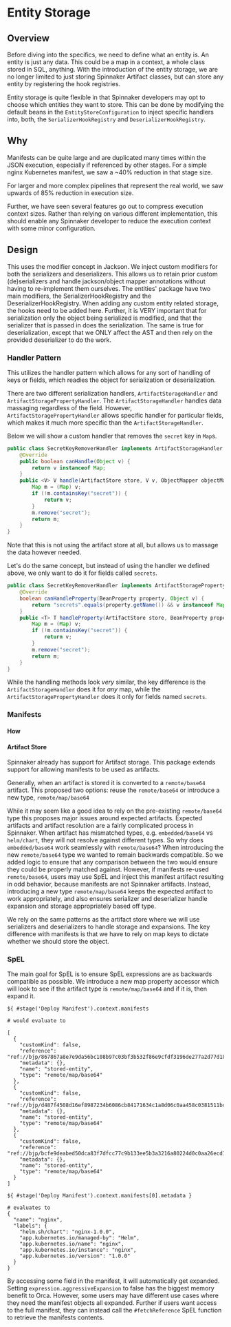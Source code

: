 # Entity Storage

## Overview

Before diving into the specifics, we need to define what an entity is. An entity is just any data. This could be a map in a context, a whole class stored in SQL, anything.
With the introduction of the entity storage, we are no longer limited to just storing Spinnaker Artifact classes, but can store any entity by registering the hook registries.

Entity storage is quite flexible in that Spinnaker developers may opt to choose which entities they want to store. This can be done by
modifying the default beans in the `EntityStoreConfiguration` to inject specific handlers into, both, the `SerializerHookRegistry` and `DeserializerHookRegistry`.

## Why

Manifests can be quite large and are duplicated many times within the JSON execution, especially if referenced by other stages.
For a simple nginx Kubernetes manifest, we saw a ~40% reduction in that stage size.

For larger and more complex pipelines that represent the real world, we saw upwards of 85% reduction in execution size.

Further, we have seen several features go out to compress execution context sizes. Rather than relying on various different implementation,
this should enable any Spinnaker developer to reduce the execution context with some minor configuration.

## Design

This uses the modifier concept in Jackson. We inject custom modifiers for both the serializers and deserializers. This allows us to retain prior custom (de)serializers and handle jackson/object mapper annotations without having to re-implement them ourselves.
The entities' package have two main modifiers, the SerializerHookRegistry and the DeserializerHookRegistry. When adding any custom entity related storage, the hooks need to be added here.
Further, it is VERY important that for serialization only the object being serialized is modified, and that the serializer that is passed in does the serialization.
The same is true for deserialization, except that we ONLY affect the AST and then rely on the provided deserializer to do the work.

### Handler Pattern

This utilizes the handler pattern which allows for any sort of handling of keys or fields, which readies the object for serialization or deserialization.

There are two different serialization handlers, `ArtifactStorageHandler` and `ArtifactStoragePropertyHandler`. The `ArtifactStorageHandler` handles data massaging regardless of the field. However, `ArtifactStoragePropertyHandler` allows specific handler for particular fields, which makes it much more specific than the `ArtifactStorageHandler`.

Below we will show a custom handler that removes the `secret` key in `Map`s.
```java
public class SecretKeyRemoverHandler implements ArtifactStorageHandler {
    @Override
    public boolean canHandle(Object v) {
        return v instanceof Map;
    }
    public <V> V handle(ArtifactStore store, V v, ObjectMapper objectMapper) {
        Map m = (Map) v;
        if (!m.containsKey("secret")) {
            return v;
        }
        m.remove("secret");
        return m;
    }
}
```

Note that this is not using the artifact store at all, but allows us to massage the data however needed.

Let's do the same concept, but instead of using the handler we defined above, we only want to do it for fields called `secrets`.

```java
public class SecretKeyRemoverHandler implements ArtifactStoragePropertyHandler {
    @Override
    boolean canHandleProperty(BeanProperty property, Object v) {
        return "secrets".equals(property.getName()) && v instanceof Map;
    }
    public <T> T handleProperty(ArtifactStore store, BeanProperty property, T v, ObjectMapper objectMapper) {
        Map m = (Map) v;
        if (!m.containsKey("secret")) {
            return v;
        }
        m.remove("secret");
        return m;
    }
}
```

While the handling methods look *very* similar, the key difference is the `ArtifactStorageHandler` does it for *any* map, while the `ArtifactStoragePropertyHandler` does it only for fields named `secrets`.

### Manifests

#### How

#### Artifact Store
Spinnaker already has support for Artifact storage. This package extends support for allowing manifests to be used as artifacts.

Generally, when an artifact is stored it is converted to a `remote/base64` artifact. This proposed two options: reuse the `remote/base64` or introduce a new type, `remote/map/base64`

While it may seem like a good idea to rely on the pre-existing `remote/base64` type this proposes major issues around expected artifacts. Expected artifacts and artifact resolution are a fairly complicated process in Spinnaker.
When artifact has mismatched types, e.g. `embedded/base64` vs `helm/chart`, they will not resolve against different types.
So why does `embedded/base64` work seamlessly with `remote/base64`?
When introducing the new `remote/base64` type we wanted to remain backwards compatible.
So we added logic to ensure that any comparison between the two would ensure they could be properly matched against.
However, if manifests re-used `remote/base64`, users may use SpEL and inject this manifest artifact resulting in odd behavior, because manifests are not Spinnaker artifacts.
Instead, introducing a new type `remote/map/base64` keeps the expected artifact to work appropriately, and also ensures serializer and deserializer handle expansion and storage appropriately based off type.

We rely on the same patterns as the artifact store where we will use serializers and deserializers to handle storage and expansions. The key difference with manifests is that we have to rely on map keys to dictate whether we should store the object.

### SpEL

The main goal for SpEL is to ensure SpEL expressions are as backwards compatible as possible.
We introduce a new map property accessor which will look to see if the artifact type is `remote/map/base64` and if it is, then expand it.

```
${ #stage('Deploy Manifest').context.manifests

# would evaluate to

[
  {
    "customKind": false,
    "reference": "ref://bjp/867867a8e7e9da56bc108b97c03bf3b532f86e9cfdf3196de277a2d77d188195",
    "metadata": {},
    "name": "stored-entity",
    "type": "remote/map/base64"
  },
  {
    "customKind": false,
    "reference": "ref://bjp/d487f4508d16ef8987234b6086cb84171634c1a8d06c0aa458c0381511bc23e7",
    "metadata": {},
    "name": "stored-entity",
    "type": "remote/map/base64"
  },
  {
    "customKind": false,
    "reference": "ref://bjp/bcfe9deabed50dca83f7dfcc77c9b133ee5b3a3216a80224d0c0aa26ecd10fdd",
    "metadata": {},
    "name": "stored-entity",
    "type": "remote/map/base64"
  }
]
```

```
${ #stage('Deploy Manifest').context.manifests[0].metadata }

# evaluates to
{
  "name": "nginx",
  "labels": {
    "helm.sh/chart": "nginx-1.0.0",
    "app.kubernetes.io/managed-by": "Helm",
    "app.kubernetes.io/name": "nginx",
    "app.kubernetes.io/instance": "nginx",
    "app.kubernetes.io/version": "1.0.0"
  }
}
```

By accessing some field in the manifest, it will automatically get expanded. Setting `expression.aggressiveExpansion` to false has the biggest memory benefit to Orca.
However, some users may have different use cases where they need the manifest objects all expanded.
Further if users want access to the full manifest, they can instead call the `#fetchReference` SpEL function to retrieve the manifests contents.
